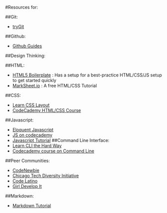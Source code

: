 #Resources for:

##Git:
- [tryGit](https://try.github.io)

##Github:
- [Github Guides](https://guides.github.com/)

##Design Thinking:


##HTML:
- [HTML5 Boilerplate](https://html5boilerplate.com/) : Has a setup for a best-practice HTML/CSS/JS setup to get started quickly
- [MarkSheet.io](http://marksheet.io/) : A free HTML/CSS Tutorial

##CSS:
- [Learn CSS Layout](https://learnlayout.com)
- [CodeCademy HTML/CSS Course](https://www.codecademy.com/en/tracks/htmlcss)

##Javascript:
- [Eloquent Javascript](http://eloquentjavascript.net/)
- [JS on codecademy](https://www.codecademy.com/learn/learn-javascript)
- [Javascript Tutorial](http://htmldog.com/guides/javascript/)
##Command Line Interface:
- [Learn CLI the Hard Way](https://learncodethehardway.org/unix/)
- [Codecademy course on Command Line](https://www.codecademy.com/learn/learn-the-command-line)

##Peer Communities:
- [CodeNewbie](https://www.codenewbie.org)
- [Chicago Tech Diversity Initiative](https://chitechdiversity.com/)
- [Code Latino](http://www.codelatino.com/)
- [Girl Develop It](https://www.girldevelopit.com/chapters/chicago)


##Markdown:
- [Markdown Tutorial](http://www.markdowntutorial.com/)
